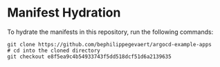 # Manifest Hydration

To hydrate the manifests in this repository, run the following commands:

```shell
git clone https://github.com/bephilippegevaert/argocd-example-apps
# cd into the cloned directory
git checkout e8f5ea9c4b54933743f5dd518dcf51d6a2139635
```
